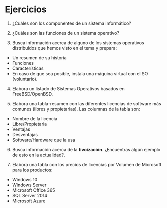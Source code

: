 # Ejercicios

1. ¿Cuáles son los componentes de un sistema informático?

2. ¿Cuáles son las funciones de un sistema operativo?

3. Busca información acerca de alguno de los sistemas operativos distribuidos que hemos visto en el tema y prepara:

  * Un resumen de su historia
  * Funciones
  * Características
  * En caso de que sea posible, instala una máquina virtual con el SO (voluntario).

4. Elabora un listado de Sistemas Operativos basados en FreeBSD/OpenBSD.

5. Elabora una tabla-resumen con las diferentes licencias de software más comunes (libres y propietarias). Las columnas de la tabla son:

  * Nombre de la licencia
  * Libre/Propietaria
  * Ventajas
  * Desventajas
  * Software/Hardware que la usa

6. Busca información acerca de la **tivoización**. ¿Encuentras algún ejemplo de esto en la actualidad?.

7. Elabora una tabla con los precios de licencias por Volumen de Microsoft para los productos:

 * Windows 10
 * Windows Server
 * Microsoft Office 365
 * SQL Server 2014
 * Microsoft Azure
